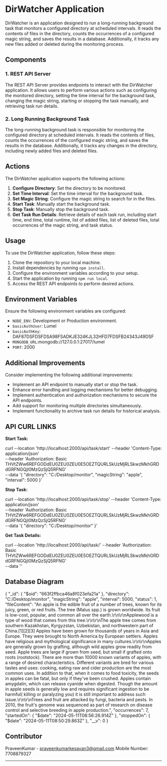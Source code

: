 # DirWatcher Application

DirWatcher is an application designed to run a long-running background task that monitors a configured directory at scheduled intervals. It reads the contents of files in the directory, counts the occurrences of a configured magic string, and saves the results in a database. Additionally, it tracks any new files added or deleted during the monitoring process.

## Components

### 1. REST API Server

The REST API Server provides endpoints to interact with the DirWatcher application. It allows users to perform various actions such as configuring the monitored directory, setting the time interval for the background task, changing the magic string, starting or stopping the task manually, and retrieving task run details.

### 2. Long Running Background Task

The long-running background task is responsible for monitoring the configured directory at scheduled intervals. It reads the contents of files, counts the occurrences of the configured magic string, and saves the results in the database. Additionally, it tracks any changes in the directory, including newly added files and deleted files.

## Actions

The DirWatcher application supports the following actions:

1. **Configure Directory**: Set the directory to be monitored.
2. **Set Time Interval**: Set the time interval for the background task.
3. **Set Magic String**: Configure the magic string to search for in the files.
4. **Start Task**: Manually start the background task.
5. **Stop Task**: Manually stop the background task.
6. **Get Task Run Details**: Retrieve details of each task run, including start time, end time, total runtime, list of added files, list of deleted files, total occurrences of the magic string, and task status.

## Usage

To use the DirWatcher application, follow these steps:

1. Clone the repository to your local machine.
2. Install dependencies by running `npm install`.
3. Configure the environment variables according to your setup.
4. Start the application by running `npm run local`.
5. Access the REST API endpoints to perform desired actions.

## Environment Variables

Ensure the following environment variables are configured:

- `NODE_ENV`: Development or Production environment.
- `basicAuthUser`: Lumel
- `basicAuthKey`: DAF87DSFDSFDSA98FSADKJE324KJL32HFD7FDSFB24343J49DSF
- `MONGODB_URL`:mongodb://127.0.0.1:27017/lumel
- `PORT`: 2000

## Additional Improvements

Consider implementing the following additional improvements:

- Implement an API endpoint to manually start or stop the task.
- Enhance error handling and logging mechanisms for better debugging.
- Implement authentication and authorization mechanisms to secure the API endpoints.
- Add support for monitoring multiple directories simultaneously.
- Implement functionality to archive task run details for historical analysis.

## API CURL LINKS

**Start Task:**

curl --location 'http://localhost:2000/api/task/start' 
--header 'Content-Type: application/json' \
--header 'Authorization: Basic THVtZWw6REFGODdEU0ZEU0ZEU0E5OEZTQURLSkUzMjRLSkwzMkhGRDdGRFNGQjI0MzQzSjQ5RFNG' \
--data '{
    "directory": "C:/Desktop/monitor",
    "magicString": "apple",
    "interval": 5000
}'

**Stop Task:**

curl --location 'http://localhost:2000/api/task/stop' 
--header 'Content-Type: application/json' \
--header 'Authorization: Basic THVtZWw6REFGODdEU0ZEU0ZEU0E5OEZTQURLSkUzMjRLSkwzMkhGRDdGRFNGQjI0MzQzSjQ5RFNG' \
--data '{
    "directory": "C:/Desktop/monitor"
}'

**Get Task Details:**

curl --location 'http://localhost:2000/api/task/' 
--header 'Authorization: Basic THVtZWw6REFGODdEU0ZEU0ZEU0E5OEZTQURLSkUzMjRLSkwzMkhGRDdGRFNGQjI0MzQzSjQ5RFNG' \
--data ''


## Database Diagram


{
  "_id": {
    "$oid": "663f2ffbca46a8f023efa21a"
  },
  "directory": "C:/Desktop/monitor",
  "magicString": "apple",
  "interval": 5000,
  "status": 1,
  "fileContent": "An apple is the edible fruit of a number of trees, known for its juicy, green, or red fruits. The tree (Malus spp.) is grown worldwide. Its fruit is low-cost, popular, and common all over the earth.\r\n\r\nApplewood is a type of wood that comes from this tree.\r\n\r\nThe apple tree comes from southern Kazakhstan, Kyrgyzstan, Uzbekistan, and northwestern part of China.[1][2][3] Apples have been grown for thousands of years in Asia and Europe. They were brought to North America by European settlers. Apples have religious and mythological significance in many cultures.\r\n\r\nApples are generally grown by grafting, although wild apples grow readily from seed. Apple trees are large if grown from seed, but small if grafted onto roots (rootstock). There are more than 10000 known variants of apples, with a range of desired characteristics. Different variants are bred for various tastes and uses: cooking, eating raw and cider production are the most common uses. In addition to that, when it comes to food toxicity, the seeds in apples can be fatal, but only if they've been crushed. Apples contain amygdalin, which can release cyanide when digested. Though the amount in apple seeds is generally low and requires significant ingestion to be harmful( killing or paralyzing you) it is still important to address such issue.\r\n\r\nTrees and fruit are attacked by fungi, bacteria and pests. In 2010, the fruit's genome was sequenced as part of research on disease control and selective breeding in apple production.",
  "occurrences": 7,
  "startedOn": {
    "$date": "2024-05-11T08:56:26.914Z"
  },
  "stoppedOn": {
    "$date": "2024-05-11T08:50:29.863Z"
  },
  "__v": 0
}


## Contributor

PraveenKumar - praveenkumarkesavan3@gmail.com
Mobile Number: 7708879327

--- 
